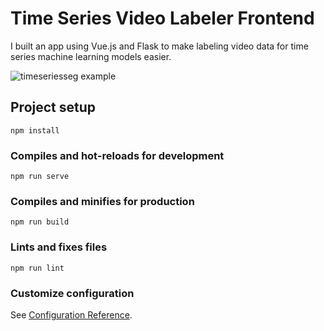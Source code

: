 # Time Series Video Labeler Frontend

I built an app using Vue.js and Flask to make labeling video data for time series machine learning models easier.

![timeseriesseg example](https://github.com/HilarieSit/timeseriesvideolabeler-frontend/blob/main/timeseriessegexample.gif)

## Project setup
```
npm install
```

### Compiles and hot-reloads for development
```
npm run serve
```

### Compiles and minifies for production
```
npm run build
```

### Lints and fixes files
```
npm run lint
```

### Customize configuration
See [Configuration Reference](https://cli.vuejs.org/config/).
